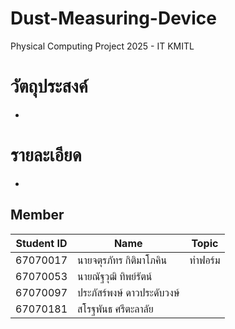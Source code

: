 # Dust-Measuring-Device
Physical Computing Project 2025 - IT KMITL
# วัตถุประสงค์
-

# รายละเอียด
-

## Member
|Student ID|Name|Topic|
|--|--|--|
| 67070017 | นายจตุรภัทร กิติมาโภคิน | ทำฟอร์ม |
| 67070053 | นายณัฐวุฒิ ทิพย์รัตน์ |  |
| 67070097 | ประภัสร์พงษ์ ดาวประดับวงษ์ |  |
| 67070181 | สโรฐพันธ ศรีตะลาลัย |  |
